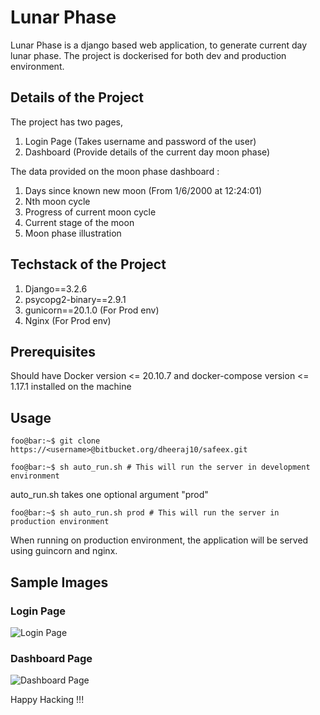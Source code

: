 # Lunar Phase

Lunar Phase is a django based web application, to generate current day lunar phase. The project is dockerised for both dev and production environment.

## Details of the Project

The project has two pages,
1. Login Page (Takes username and password of the user)
2. Dashboard (Provide details of the current day moon phase)

The data provided on the moon phase dashboard :
1. Days since known new moon (From 1/6/2000 at 12:24:01)
2. Nth moon cycle
3. Progress of current moon cycle
4. Current stage of the moon
5. Moon phase illustration

## Techstack of the Project
1. Django==3.2.6
2. psycopg2-binary==2.9.1
3. gunicorn==20.1.0 (For Prod env)
4. Nginx (For Prod env)

## Prerequisites
Should have Docker version <= 20.10.7 and docker-compose version <= 1.17.1  installed on the machine 

## Usage
```console
foo@bar:~$ git clone https://<username>@bitbucket.org/dheeraj10/safeex.git

foo@bar:~$ sh auto_run.sh # This will run the server in development environment

```

auto_run.sh takes one optional argument "prod"
```console
foo@bar:~$ sh auto_run.sh prod # This will run the server in production environment

```
When running on production environment, the application will be served using guincorn and nginx.


## Sample Images
### Login Page
![Login Page](https://ibb.co/xSF7TJC "Login Page")

### Dashboard Page
![Dashboard Page](https://ibb.co/zHk20gh "Dashboard Page")


Happy Hacking !!!